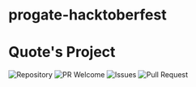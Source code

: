 # progate-hacktoberfest
# Quote's Project

![Repository](https://img.shields.io/badge/github-quotes-brightgreen?logo=github&style=flat)
![PR Welcome](https://img.shields.io/badge/PRs-welcome-brightgreen)
![Issues](https://img.shields.io/github/issues/IlhamSetiawan/progate-hacktoberfest)
![Pull Request](https://img.shields.io/github/issues-pr/IlhamSetiawan/progate-hacktoberfest)
